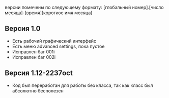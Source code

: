 
версии помечены по следующему формату:
  \[глобальный номер\].\[число месяца\]-\[время\]\[короткое имя месяца\]


## Версия 1.0

- Есть рабочий графический интерфейс
- Есть меню advanced settings, пока пустое
- Исправлен баг 001i
- Исправлен баг 002i


## Версия 1.12-2237oct

- Код был переработан для работы без класса, так как класс был абсолютно бесполезен
